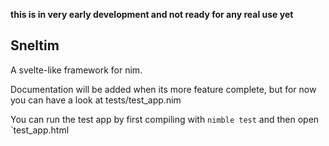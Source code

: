 **this is in very early development and not ready for any real use yet**

## Sneltim

A svelte-like framework for nim.

Documentation will be added when its more feature complete, but for now you can have a look at tests/test_app.nim

You can run the test app by first compiling with `nimble test` and then open `test_app.html
